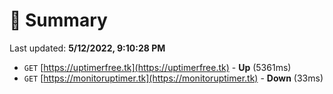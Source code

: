 # 📖 Summary
Last updated: **5/12/2022, 9:10:28 PM**

- `GET` [https://uptimerfree.tk](https://uptimerfree.tk) - **Up** (5361ms)
- `GET` [https://monitoruptimer.tk](https://monitoruptimer.tk) - **Down** (33ms)
